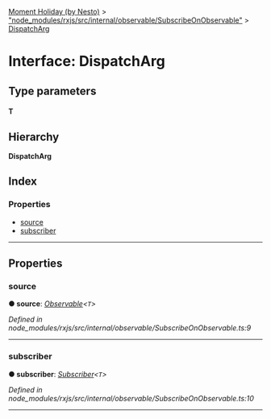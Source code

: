 [Moment Holiday (by Nesto)](../README.md) > ["node_modules/rxjs/src/internal/observable/SubscribeOnObservable"](../modules/_node_modules_rxjs_src_internal_observable_subscribeonobservable_.md) > [DispatchArg](../interfaces/_node_modules_rxjs_src_internal_observable_subscribeonobservable_.dispatcharg.md)

# Interface: DispatchArg

## Type parameters
#### T 
## Hierarchy

**DispatchArg**

## Index

### Properties

* [source](_node_modules_rxjs_src_internal_observable_subscribeonobservable_.dispatcharg.md#source)
* [subscriber](_node_modules_rxjs_src_internal_observable_subscribeonobservable_.dispatcharg.md#subscriber)

---

## Properties

<a id="source"></a>

###  source

**● source**: *[Observable](../classes/_node_modules_rxjs_src_internal_observable_.observable.md)<`T`>*

*Defined in node_modules/rxjs/src/internal/observable/SubscribeOnObservable.ts:9*

___
<a id="subscriber"></a>

###  subscriber

**● subscriber**: *[Subscriber](../classes/_node_modules_rxjs_src_internal_subscriber_.subscriber.md)<`T`>*

*Defined in node_modules/rxjs/src/internal/observable/SubscribeOnObservable.ts:10*

___

